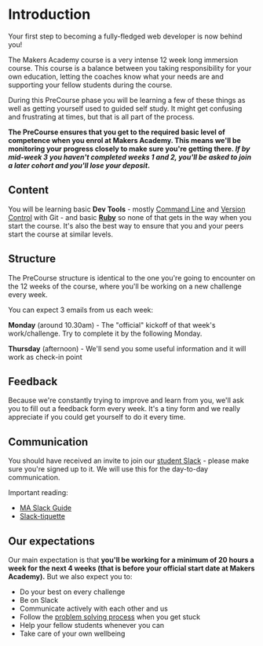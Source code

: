 # Introduction

Your first step to becoming a fully-fledged web developer is now behind you!

The Makers Academy course is a very intense 12 week long immersion course. This course is a balance between you taking responsibility for your own education, letting the coaches know what your needs are and supporting your fellow students during the course.

During this PreCourse phase you will be learning a few of these things as well as getting yourself used to guided self study. It might get confusing and frustrating at times, but that is all part of the process.

**The PreCourse ensures that you get to the required basic level of competence when you enrol at Makers Academy. This means we'll be monitoring your progress closely to make sure you're getting there. *If by mid-week 3 you haven't completed weeks 1 and 2, you'll be asked to join a later cohort and you'll lose your deposit*.**


## Content

You will be learning basic **Dev Tools** - mostly [Command Line](command_line.md) and [Version Control](version_control.md) with Git - and basic [**Ruby**](ruby.md) so none of that gets in the way when you start the course. It's also the best way to ensure that you and your peers start the course at similar levels.

## Structure

The PreCourse structure is identical to the one you're going to encounter on the 12 weeks of the course, where you'll be working on a new challenge every week.

You can expect 3 emails from us each week:

**Monday** (around 10.30am) - The "official" kickoff of that week's work/challenge. Try to complete it by the following Monday.

**Thursday** (afternoon) -  We'll send you some useful information and it will work as check-in point

## Feedback

Because we're constantly trying to improve and learn from you, we'll ask you to fill out a feedback form every week. It's a tiny form and we really appreciate if you could get yourself to do it every time.

## Communication

You should have received an invite to join our [student Slack](http://makersstudents.slack.com) - please make sure you're signed up to it. We will use this for the day-to-day communication.

Important reading:
- [MA Slack Guide](https://slack-files.com/T028WMLPG-F0SHD0B4N-90b8dccc2f)
- [Slack-tiquette](https://slack-files.com/T028WMLPG-F0SH8J0TW-7d02d11bc1?)


## Our expectations

Our main expectation is that **you'll be working for a minimum of 20 hours a week for the next 4 weeks (that is before your official start date at Makers Academy).** But we also expect you to:
- Do your best on every challenge
- Be on Slack
- Communicate actively with each other and us
- Follow the [problem solving process](problem_solving.md) when you get stuck
- Help your fellow students whenever you can
- Take care of your own wellbeing
